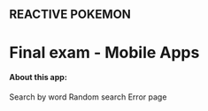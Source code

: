 ## REACTIVE POKEMON

# Final exam - Mobile Apps


#### About this app: 
Search by word
Random search
Error page
